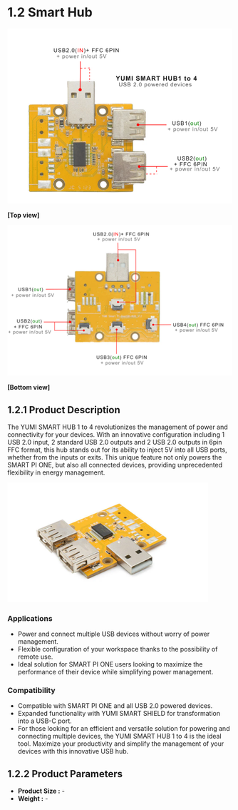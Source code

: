 # 1.2 Smart Hub
<img src="../../img/SmartPi/Yumi_Components/SmartHub_specifications/smart_hub_usb_1_4_top.png" width="560" alt="Top view"> <p align="left">**[Top view]**</p>
<img src="../../img/SmartPi/Yumi_Components/SmartHub_specifications/smart_hub_usb_1_4_bottom.png" width="600" alt="Bottom view"> <p align="left">**[Bottom view]**</p>

## 1.2.1 Product Description
The YUMI SMART HUB 1 to 4 revolutionizes the management of power and connectivity for your devices. With an innovative configuration including 1 USB 2.0 input, 2 standard USB 2.0 outputs and 2 USB 2.0 outputs in 6pin FFC format, this hub stands out for its ability to inject 5V into all USB ports, whether from the inputs or exits. This unique feature not only powers the SMART PI ONE, but also all connected devices, providing unprecedented flexibility in energy management.

<img src="../../img/SmartPi/Yumi_Components/SmartHub_specifications/smart_hub_usb_1_4_side.png" width="450" alt="Bottom view"> <p align="left">
### Applications
* Power and connect multiple USB devices without worry of power management.
* Flexible configuration of your workspace thanks to the possibility of remote use.
* Ideal solution for SMART PI ONE users looking to maximize the performance of their device while simplifying power management.

### Compatibility
* Compatible with SMART PI ONE and all USB 2.0 powered devices.
* Expanded functionality with YUMI SMART SHIELD for transformation into a USB-C port.
* For those looking for an efficient and versatile solution for powering and connecting multiple devices, the YUMI SMART HUB 1 to 4 is the ideal tool. Maximize your productivity and  simplify the management of your devices with this innovative USB hub.

## 1.2.2 Product Parameters
* **Product Size :** -
* **Weight :** -
